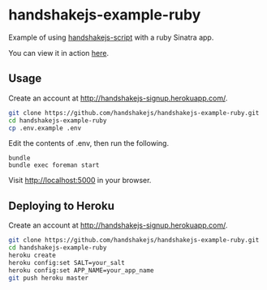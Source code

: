 # handshakejs-example-ruby

Example of using [handshakejs-script](https://github.com/handshakejs/handshakejs-script) with a ruby Sinatra app.

You can view it in action [here](http://handshake-example-ruby.herokuapp.com/).

## Usage

Create an account at <http://handshakejs-signup.herokuapp.com/>.

```bash
git clone https://github.com/handshakejs/handshakejs-example-ruby.git
cd handshakejs-example-ruby
cp .env.example .env
```

Edit the contents of .env, then run the following.

```
bundle
bundle exec foreman start
```

Visit [http://localhost:5000](http://localhost:5000) in your browser.

## Deploying to Heroku

Create an account at <http://handshakejs-signup.herokuapp.com/>.

```bash
git clone https://github.com/handshakejs/handshakejs-example-ruby.git
cd handshakejs-example-ruby
heroku create
heroku config:set SALT=your_salt
heroku config:set APP_NAME=your_app_name
git push heroku master
```
